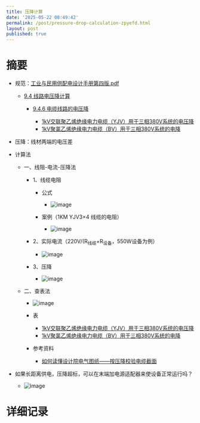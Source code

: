 ```yaml
---
title: 压降计算
date: '2025-05-22 08:49:42'
permalink: /post/pressure-drop-calculation-zpyefd.html
layout: post
published: true
---
```






# 摘要

- 规范：[工业与民用供配电设计手册第四版.pdf](assets/工业与民用供配电设计手册第四版-20250522085016-brjc4bl.pdf)

  - [9.4 线路电压降计算](assets/工业与民用供配电设计手册第四版-20250522085016-brjc4bl.pdf#page=893)

    - [9.4.6 电缆线路的电压降](assets/工业与民用供配电设计手册第四版-20250522085016-brjc4bl.pdf#page=905)

      - [1kV交联聚乙烯绝缘电力电缆（YJV）用于三相380V系统的电压降](assets/工业与民用供配电设计手册第四版-20250522085016-brjc4bl.pdf#page=907)
      - [1kV聚氯乙烯绝缘电力电缆（BV）用于三相380V系统的电降](assets/工业与民用供配电设计手册第四版-20250522085016-brjc4bl.pdf#page=909)
- 压降：线材两端的电压差
- 计算法

  - 一、线阻-电流-压降法

    - 1、线缆电阻

      - 公式

        - ![image](https://cdn.jsdelivr.net/gh/neilChenXie/ChenVideo/pic/image-20250605101932-di8lgkm.png)​
      - 案例（1KM YJV3×4 线缆的电阻）

        - ![image](https://cdn.jsdelivr.net/gh/neilChenXie/ChenVideo/pic/image-20250605102428-k7ov1lg.png)​
    - 2、实际电流（220V/(R<sub>线缆</sub>+R<sub>设备</sub>，550W设备为例）

      - ![image](https://cdn.jsdelivr.net/gh/neilChenXie/ChenVideo/pic/image-20250605102928-p6oj1ov.png)​
    - 3、压降

      - ![image](https://cdn.jsdelivr.net/gh/neilChenXie/ChenVideo/pic/image-20250606171810-g3037c6.png)​
  - 二、查表法

    - ![image](https://cdn.jsdelivr.net/gh/neilChenXie/ChenVideo/pic/image-20250606170737-5mfbe6x.png)
    - 表

      - [1kV交联聚乙烯绝缘电力电缆（YJV）用于三相380V系统的电压降](assets/工业与民用供配电设计手册第四版-20250522085016-brjc4bl.pdf#page=907)
      - [1kV聚氯乙烯绝缘电力电缆（BV）用于三相380V系统的电降](assets/工业与民用供配电设计手册第四版-20250522085016-brjc4bl.pdf#page=909)
    - 参考资料

      - [如何读懂设计院电气图纸——按压降校验电缆截面](https://www.bilibili.com/video/BV1S94y1n7dv)
- 如果长距离供电，压降超标，可以在末端加电源适配器来使设备正常运行吗？

  - ![image](https://cdn.jsdelivr.net/gh/neilChenXie/ChenVideo/pic/image-20250606172637-i3bj1tk.png)​

# 详细记录

